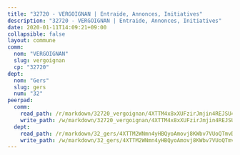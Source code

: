 ```yaml
---
title: "32720 - VERGOIGNAN | Entraide, Annonces, Initiatives"
description: "32720 - VERGOIGNAN | Entraide, Annonces, Initiatives"
date: 2020-01-11T14:09:21+09:00
collapsible: false
layout: commune
comm:
  nom: "VERGOIGNAN"
  slug: vergoignan
  cp: "32720"
dept:
  nom: "Gers"
  slug: gers
  num: "32"
peerpad:
  comm:
    read_path: /r/markdown/32720_vergoignan/4XTTM4x8xXUFzirJmjin4REJSU4ktzv4EMASeUtJgcWartqNe
    write_path: /w/markdown/32720_vergoignan/4XTTM4x8xXUFzirJmjin4REJSU4ktzv4EMASeUtJgcWartqNe-K3TgUAj7VqFYRzM9DNd8F8o2D4id1CW1qgBbaR8gRANSyKJgaym6L6vKnmMPNaKrkJ8HXV7RsYqJi4PZ1Zpeb3DmHXTpZ7o9rm72AsHJU1eBeFGHU9qvxq6M65nTnr93akdW6Wox
  dept:
    read_path: /r/markdown/32_gers/4XTTM2WNmn4yHBQyoAmovj8KWbv7VUoQTmvDpdT3o124AgWEe
    write_path: /w/markdown/32_gers/4XTTM2WNmn4yHBQyoAmovj8KWbv7VUoQTmvDpdT3o124AgWEe-K3TgUpYJfQLfW5uoLbdwErZNx29AEkCAso1EvCZzqaD3z7aQWWvGchjPJifpsj2b2MrnxAXUWCQXyv6K9rEMDPiEmuqTRE8ziuYLh1MUbtQUwwoYxV2abqSdJr66fFRHJZtY62y8
---
```


